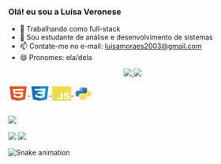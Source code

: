 ### Olá! eu sou a Luísa Veronese

- 🔭 Trabalhando como full-stack
- 🌱 Sou estudante de análise e desenvolvimento de sistemas
- 📫 Contate-me no e-mail: luisamoraes2003@gmail.com
- 😄 Pronomes: ela/dela
 
 <div align="center">
<a href="https://github.com/luisaveronese">
  <img height="150em" src="https://github-readme-stats.vercel.app/api?username=luisaveronese&show_icons=true&theme=radical&include_all_commits=true&count_private=true"/>
  <img height="150em" src="https://github-readme-stats.vercel.app/api/top-langs/?username=luisaveronese&layout=compact&langs_count=7&theme=radical"/>
</div>
<div style="display: inline_block"><br>
  <img align="center" alt="Rafa-HTML" height="30" width="40" src="https://raw.githubusercontent.com/devicons/devicon/master/icons/html5/html5-original.svg">
  <img align="center" alt="Rafa-CSS" height="30" width="40" src="https://raw.githubusercontent.com/devicons/devicon/master/icons/css3/css3-original.svg">
  <img align="center" alt="Rafa-Js" height="30" width="40" src="https://raw.githubusercontent.com/devicons/devicon/master/icons/javascript/javascript-plain.svg">
  <img align="center" alt="Rafa-Python" height="30" width="40" src="https://raw.githubusercontent.com/devicons/devicon/master/icons/python/python-original.svg">
</div>
 
 ##
 
<div> 
  <a href="https://www.instagram.com/lu.moraesv" target="_blank"><img src="https://img.shields.io/badge/-Instagram-%23E4405F?style=for-the-badge&logo=instagram&logoColor=white" target="_blank"></a>
 
  <a href = "mailto:luisamoraes2003@gmail.com"><img src="https://img.shields.io/badge/-Gmail-%23333?style=for-the-badge&logo=gmail&logoColor=white" target="_blank"></a></a>
  <a href="linkedin.com/in/luísa-moraes-887532232/" target="_blank"><img src="https://img.shields.io/badge/-LinkedIn-%230077B5?style=for-the-badge&logo=linkedin&logoColor=white" target="_blank"></a> 

</div>

![Snake animation](https://github.com/luisaveronese/luisaveronese/blob/output/github-contribution-grid-snake.svg)
